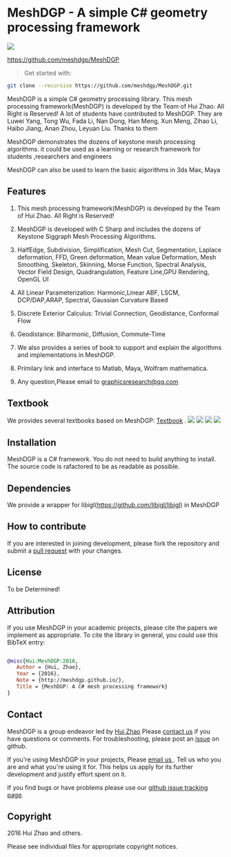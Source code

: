 # MeshDGP - A simple C# geometry processing framework

![](./images/meshdgp-teaser.bmp)

<https://github.com/meshdgp/MeshDGP>

> Get started with:
>
```bash
git clone --recursive https://github.com/meshdgp/MeshDGP.git
```

MeshDGP is a simple C# geometry processing library. This mesh processing framework(MeshDGP) is developed by the Team of Hui Zhao. All Right is Reserved! A lot of students have contributed to MeshDGP. They are Luwei Yang, Tong Wu, Fada Li, Nan Dong, Han Meng, Xun Meng, Zihao Li, Haibo Jiang, Anan Zhou, Leyuan Liu. Thanks to them

MeshDGP demonstrates the dozens of keystone mesh processing algorithms. it could be used as a learning or research framework for students ,researchers and engineers

MeshDGP can also be used to learn the basic algorithms in 3ds Max, Maya

 ## Features
1. This mesh processing framework(MeshDGP) is developed by the Team of Hui Zhao. All Right is Reserved!

2. MeshDGP is developed with C Sharp and includes the dozens of Keystone Siggraph Mesh Processing Algorithms.

3. HalfEdge, Subdivision, Simplification, Mesh Cut, Segmentation, Laplace deformation, FFD, Green deformation, Mean value Deformation, Mesh Smoothing, Skeleton, Skinning, Morse Function, Spectral Analysis, Vector Field Design, Quadrangulation, Feature Line,GPU Rendering, OpenGL UI

4. All Linear Parameterization: Harmonic,Linear ABF, LSCM, DCP/DAP,ARAP, Spectral, Gaussian Curvature Based

5. Discrete Exterior Calculus: Trivial Connection, Geodistance, Conformal Flow

6. Geodistance: Biharmonic, Diffusion, Commute-Time

7. We also provides a series of book to support and explain the algorithms and implementations in MeshDGP.

8. Primilary link and interface to Matlab, Maya, Wolfram mathematica.

8. Any question,Please email to graphicsresearch@qq.com

## Textbook

We provides several textbooks based on MeshDGP:
[Textbook](http://item.jd.com/11587555.html)  .
![](./images/opengl.jpg)
![](./images/para.jpg)
![](./images/advanced.jpg)
![](./images/GLSL.jpg)

## Installation

MeshDGP is a C# framework. You do  not need to build anything to install.  The source code is rafactored to be as readable as possible.

 

## Dependencies
We provide a wrapper for libigl(https://github.com/libigl/libigl)  in MeshDGP
  
  

## How to contribute

If you are interested in joining development, please fork the repository and
submit a [pull request](https://help.github.com/articles/using-pull-requests/)
with your changes.

## License
To be Determined!

## Attribution
If you use MeshDGP in your academic projects, please cite the papers we
implement as appropriate. To cite the library in general, you could use this
BibTeX entry:

```bibtex

@misc{Hui:MeshDGP:2016,
   Author = {Hui, Zhao},
   Year = {2016},
   Note = {http://meshdgp.github.io/},
   Title = {MeshDGP: A C# mesh processing framework}
} 

```

 
## Contact

MeshDGP is a group endeavor led by [Hui Zhao](http://scholar.harvard.edu/huizhao/)   Please [contact
us](mailto:graphicsresearch@qq.com) if you have
questions or comments. For troubleshooting, please post an
[issue](https://github.com/meshdgp/MeshDGP/issues) on github.

If you're using MeshDGP in your projects, Please [email us ](mailto:graphicsresearch@qq.com). Tell us who you
are and what you're using it for. This helps us apply for its further development and justify
effort spent on it.

If you find bugs or have problems please use our [github issue tracking
page](https://github.com/meshdgp/MeshDGP/issues).

## Copyright
2016 Hui Zhao and others.

Please see individual files for appropriate copyright notices.
